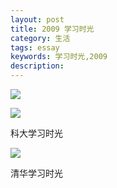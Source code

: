 ```yaml
---
layout: post
title: 2009 学习时光
category: 生活
tags: essay
keywords: 学习时光,2009
description:
---
```


![](https://caichangqi.github.io/images/keda1.JPG)

![](https://caichangqi.github.io/images/keda2.JPG)

科大学习时光

![](https://caichangqi.github.io/images/qh1.JPG)

清华学习时光